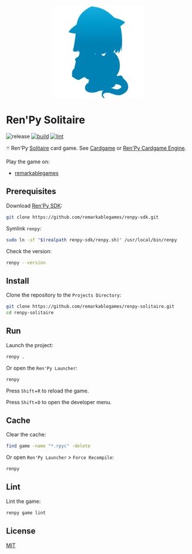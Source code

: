 <p align="center">
  <img src="https://raw.githubusercontent.com/remarkablegames/renpy-solitaire/master/game/gui/window_icon.png" alt="Renpy Solitaire">
</p>

# Ren'Py Solitaire

![release](https://img.shields.io/github/v/release/remarkablegames/renpy-solitaire)
[![build](https://github.com/remarkablegames/renpy-solitaire/actions/workflows/build.yml/badge.svg)](https://github.com/remarkablegames/renpy-solitaire/actions/workflows/build.yml)
[![lint](https://github.com/remarkablegames/renpy-solitaire/actions/workflows/lint.yml/badge.svg)](https://github.com/remarkablegames/renpy-solitaire/actions/workflows/lint.yml)

🃏 Ren'Py [Solitaire](<https://wikipedia.org/wiki/Klondike_(solitaire)>) card game. See [Cardgame](https://www.renpy.org/wiki/renpy/Cardgame) or [Ren'Py Cardgame Engine](https://github.com/renpy/cardgame).

Play the game on:

- [remarkablegames](https://remarkablegames.org/renpy-solitaire)

## Prerequisites

Download [Ren'Py SDK](https://www.renpy.org/latest.html):

```sh
git clone https://github.com/remarkablegames/renpy-sdk.git
```

Symlink `renpy`:

```sh
sudo ln -sf "$(realpath renpy-sdk/renpy.sh)" /usr/local/bin/renpy
```

Check the version:

```sh
renpy --version
```

## Install

Clone the repository to the `Projects Directory`:

```sh
git clone https://github.com/remarkablegames/renpy-solitaire.git
cd renpy-solitaire
```

## Run

Launch the project:

```sh
renpy .
```

Or open the `Ren'Py Launcher`:

```sh
renpy
```

Press `Shift`+`R` to reload the game.

Press `Shift`+`D` to open the developer menu.

## Cache

Clear the cache:

```sh
find game -name "*.rpyc" -delete
```

Or open `Ren'Py Launcher` > `Force Recompile`:

```sh
renpy
```

## Lint

Lint the game:

```sh
renpy game lint
```

## License

[MIT](LICENSE)
